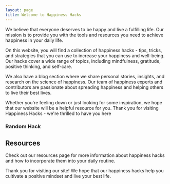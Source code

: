 ```yaml
---
layout: page
title: Welcome to Happiness Hacks
---
```


We believe that everyone deserves to be happy and live a fulfilling life. Our mission is to provide you with the tools and resources you need to achieve happiness in your daily life.

On this website, you will find a collection of happiness hacks - tips, tricks, and strategies that you can use to increase your happiness and well-being. Our hacks cover a wide range of topics, including mindfulness, gratitude, positive thinking, and self-care.

We also have a blog section where we share personal stories, insights, and research on the science of happiness. Our team of happiness experts and contributors are passionate about spreading happiness and helping others to live their best lives.

Whether you're feeling down or just looking for some inspiration, we hope that our website will be a helpful resource for you. Thank you for visiting Happiness Hacks - we're thrilled to have you here

### Random Hack
<ul>
<div id="hack-title"></div>
</ul>
<ul>
<i><div id="hack-desc"></div></i>
</ul>

## Resources

Check out our resources page for more information about happiness hacks and how to incorporate them into your daily routine.

Thank you for visiting our site! We hope that our happiness hacks help you cultivate a positive mindset and live your best life.

<script>
const hh = {{ site.data.happinesshacks| jsonify }};
const randomIndex = Math.floor(Math.random() * hh.length);
document.getElementById("hack-title").innerHTML = hh[randomIndex].title;
document.getElementById("hack-desc").innerHTML = hh[randomIndex].description;
</script>
